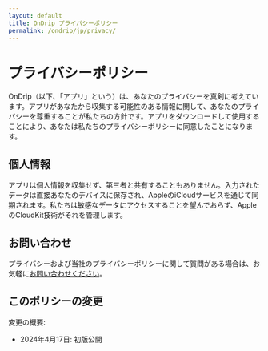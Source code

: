 ```yaml
---
layout: default
title: OnDrip プライバシーポリシー 
permalink: /ondrip/jp/privacy/
---
```


# プライバシーポリシー

OnDrip（以下、「アプリ」という）は、あなたのプライバシーを真剣に考えています。アプリがあなたから収集する可能性のある情報に関して、あなたのプライバシーを尊重することが私たちの方針です。アプリをダウンロードして使用することにより、あなたは私たちのプライバシーポリシーに同意したことになります。

## 個人情報

アプリは個人情報を収集せず、第三者と共有することもありません。入力されたデータは直接あなたのデバイスに保存され、AppleのiCloudサービスを通じて同期されます。私たちは敏感なデータにアクセスすることを望んでおらず、AppleのCloudKit技術がそれを管理します。

## お問い合わせ

プライバシーおよび当社のプライバシーポリシーに関して質問がある場合は、お気軽に<a href="mailto:contact@bluecometlabs.com">お問い合わせください</a>。

## このポリシーの変更

変更の概要:
- 2024年4月17日: 初版公開
